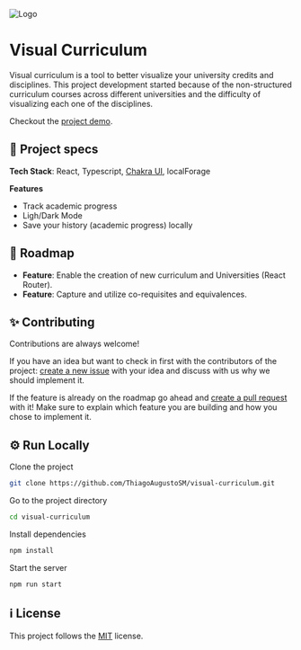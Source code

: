 ![Logo](https://thiagoaugustosm.github.io/visual-curriculum/static/media/peacock-logo.c54a9c97.png)
# Visual Curriculum

Visual curriculum is a tool to better visualize your university credits and disciplines. This project development started because of the non-structured curriculum courses across different universities and the difficulty of visualizing each one of the disciplines.

Checkout the [project demo](https://thiagoaugustosm.github.io/visual-curriculum/).


## 📝 Project specs

**Tech Stack**: React, Typescript, [Chakra UI](https://chakra-ui.com/), localForage

**Features**
- Track academic progress
- Ligh/Dark Mode
- Save your history (academic progress) locally

## 🎯 Roadmap

- __Feature__: Enable the creation of new curriculum and Universities (React Router).
- __Feature__: Capture and utilize co-requisites and equivalences.


## ✨ Contributing

Contributions are always welcome!

If you have an idea but want to check in first with the contributors of the project: [create a new issue](https://github.com/ThiagoAugustoSM/visual-curriculum/issues/new) with your idea and discuss with us why we should implement it.

If the feature is already on the roadmap go ahead and [create a pull request](https://github.com/ThiagoAugustoSM/visual-curriculum/compare) with it! Make sure to explain which feature you are building and how you chose to implement it.


## ⚙️ Run Locally

Clone the project

```bash
git clone https://github.com/ThiagoAugustoSM/visual-curriculum.git
```

Go to the project directory

```bash
cd visual-curriculum
```

Install dependencies

```bash
npm install
```

Start the server

```bash
npm run start
```


## ℹ️ License

This project follows the [MIT](https://github.com/ThiagoAugustoSM/visual-curriculum/blob/main/LICENSE) license.
